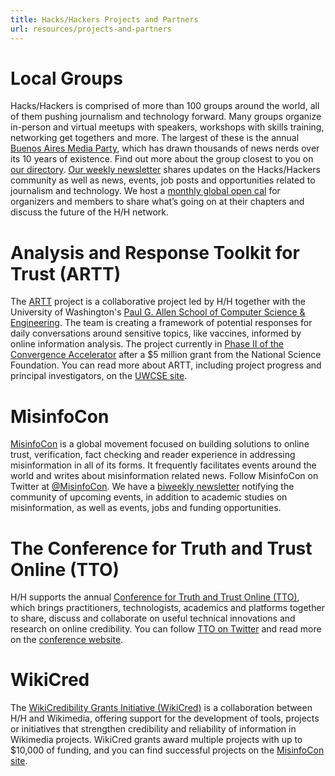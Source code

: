 ```yaml
---
title: Hacks/Hackers Projects and Partners
url: resources/projects-and-partners
---
```


# Local Groups
Hacks/Hackers is comprised of more than 100 groups around the world, all of them pushing journalism and technology forward. Many groups organize in-person and virtual meetups with speakers, workshops with skills training, networking get togethers and more. The largest of these is the annual [Buenos Aires Media Party](https://www.mediaparty.info/), which has drawn thousands of news nerds over its 10 years of existence. Find out more about the group closest to you on [our directory](https://www.hackshackers.com/groups).
[Our weekly newsletter](https://www.hackshackers.com/news/) shares updates on the Hacks/Hackers community as well as news, events, job posts and opportunities related to journalism and technology.
We host a [monthly global open cal](https://www.hackshackers.com/resources/global-open-call/) for organizers and members to share what’s going on at their chapters and discuss the future of the H/H network.

# Analysis and Response Toolkit for Trust (ARTT)
The [ARTT](https://artt.cs.washington.edu/) project is a collaborative project led by H/H together with the University of Washington's [Paul G. Allen School of Computer Science & Engineering](https://www.cs.washington.edu/about_us/). The team is creating a framework of potential responses for daily conversations around sensitive topics, like vaccines, informed by online information analysis. The project currently in [Phase II of the Convergence Accelerator](https://misinfocon.com/hacks-hackers-partners-advance-to-phase-ii-of-national-science-foundations-convergence-89ce5840057a) after a $5 million grant from the National Science Foundation. You can read more about ARTT, including project progress and principal investigators, on the [UWCSE site](https://artt.cs.washington.edu/).

# MisinfoCon
[MisinfoCon](https://misinfocon.com/) is a global movement focused on building solutions to online trust, verification, fact checking and reader experience in addressing misinformation in all of its forms. It frequently facilitates events around the world and writes about misinformation related news. Follow MisinfoCon on Twitter at [@MisinfoCon](https://twitter.com/misinfocon).
We have a [biweekly newsletter](http://eepurl.com/cBO3UX) notifying the community of upcoming events, in addition to academic studies on misinformation, as well as events, jobs and funding opportunities.

# The Conference for Truth and Trust Online (TTO)
H/H supports the annual [Conference for Truth and Trust Online (TTO)](https://truthandtrustonline.com/), which brings practitioners, technologists, academics and platforms together to share, discuss and collaborate on useful technical innovations and research on online credibility. You can follow [TTO on Twitter](https://twitter.com/TTOconference) and read more on the [conference website](https://truthandtrustonline.com/).

# WikiCred
The [WikiCredibility Grants Initiative (WikiCred)](https://meta.wikimedia.org/wiki/WikiCred/2022_CFP) is a collaboration between H/H and Wikimedia, offering support for the development of tools, projects or initiatives that strengthen credibility and reliability of information in Wikimedia projects. WikiCred grants award multiple projects with up to $10,000 of funding, and you can find successful projects on the [MisinfoCon site](https://misinfocon.com/wikicred/home).
